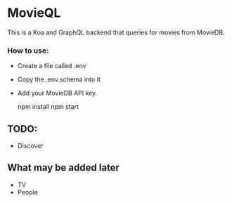 # MovieQL
This is a Koa and GraphQL backend that queries for movies from MovieDB.

### How to use:
- Create a file called .env
- Copy the .env.schema into it. 
- Add your MovieDB API key.

    npm install
	npm start

## TODO: 
- Discover

## What may be added later
- TV
- People